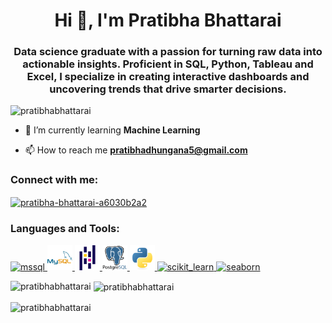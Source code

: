 <h1 align="center">Hi 👋, I'm Pratibha Bhattarai</h1>
<h3 align="center">Data science graduate with a passion for turning raw data into actionable insights. Proficient in SQL, Python, Tableau and Excel, I specialize in creating interactive dashboards and uncovering trends that drive smarter decisions.</h3>

<p align="left"> <img src="https://komarev.com/ghpvc/?username=pratibhabhattarai&label=Profile%20views&color=0e75b6&style=flat" alt="pratibhabhattarai" /> </p>

- 🌱 I’m currently learning **Machine Learning**

- 📫 How to reach me **pratibhadhungana5@gmail.com**

<h3 align="left">Connect with me:</h3>
<p align="left">
<a href="https://linkedin.com/in/pratibha-bhattarai-a6030b2a2" target="blank"><img align="center" src="https://raw.githubusercontent.com/rahuldkjain/github-profile-readme-generator/master/src/images/icons/Social/linked-in-alt.svg" alt="pratibha-bhattarai-a6030b2a2" height="30" width="40" /></a>
</p>

<h3 align="left">Languages and Tools:</h3>
<p align="left"> <a href="https://www.microsoft.com/en-us/sql-server" target="_blank" rel="noreferrer"> <img src="https://www.svgrepo.com/show/303229/microsoft-sql-server-logo.svg" alt="mssql" width="40" height="40"/> </a> <a href="https://www.mysql.com/" target="_blank" rel="noreferrer"> <img src="https://raw.githubusercontent.com/devicons/devicon/master/icons/mysql/mysql-original-wordmark.svg" alt="mysql" width="40" height="40"/> </a> <a href="https://pandas.pydata.org/" target="_blank" rel="noreferrer"> <img src="https://raw.githubusercontent.com/devicons/devicon/2ae2a900d2f041da66e950e4d48052658d850630/icons/pandas/pandas-original.svg" alt="pandas" width="40" height="40"/> </a> <a href="https://www.postgresql.org" target="_blank" rel="noreferrer"> <img src="https://raw.githubusercontent.com/devicons/devicon/master/icons/postgresql/postgresql-original-wordmark.svg" alt="postgresql" width="40" height="40"/> </a> <a href="https://www.python.org" target="_blank" rel="noreferrer"> <img src="https://raw.githubusercontent.com/devicons/devicon/master/icons/python/python-original.svg" alt="python" width="40" height="40"/> </a> <a href="https://scikit-learn.org/" target="_blank" rel="noreferrer"> <img src="https://upload.wikimedia.org/wikipedia/commons/0/05/Scikit_learn_logo_small.svg" alt="scikit_learn" width="40" height="40"/> </a> <a href="https://seaborn.pydata.org/" target="_blank" rel="noreferrer"> <img src="https://seaborn.pydata.org/_images/logo-mark-lightbg.svg" alt="seaborn" width="40" height="40"/> </a> </p>

<p><img align="left" src="https://github-readme-stats.vercel.app/api/top-langs?username=pratibhabhattarai&show_icons=true&locale=en&layout=compact" alt="pratibhabhattarai" /></p>

<p>&nbsp;<img align="center" src="https://github-readme-stats.vercel.app/api?username=pratibhabhattarai&show_icons=true&locale=en" alt="pratibhabhattarai" /></p>

<p><img align="center" src="https://github-readme-streak-stats.herokuapp.com/?user=pratibhabhattarai&" alt="pratibhabhattarai" /></p>
